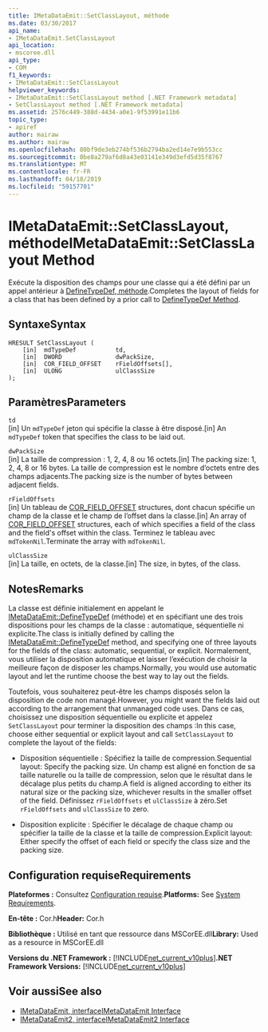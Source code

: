```yaml
---
title: IMetaDataEmit::SetClassLayout, méthode
ms.date: 03/30/2017
api_name:
- IMetaDataEmit.SetClassLayout
api_location:
- mscoree.dll
api_type:
- COM
f1_keywords:
- IMetaDataEmit::SetClassLayout
helpviewer_keywords:
- IMetaDataEmit::SetClassLayout method [.NET Framework metadata]
- SetClassLayout method [.NET Framework metadata]
ms.assetid: 2576c449-388d-4434-a0e1-9f53991e11b6
topic_type:
- apiref
author: mairaw
ms.author: mairaw
ms.openlocfilehash: 80bf9de3eb274bf536b2794ba2ed14e7e9b553cc
ms.sourcegitcommit: 0be8a279af6d8a43e03141e349d3efd5d35f8767
ms.translationtype: MT
ms.contentlocale: fr-FR
ms.lasthandoff: 04/18/2019
ms.locfileid: "59157701"
---
```

# <a name="imetadataemitsetclasslayout-method"></a><span data-ttu-id="6aa28-102">IMetaDataEmit::SetClassLayout, méthode</span><span class="sxs-lookup"><span data-stu-id="6aa28-102">IMetaDataEmit::SetClassLayout Method</span></span>
<span data-ttu-id="6aa28-103">Exécute la disposition des champs pour une classe qui a été défini par un appel antérieur à [DefineTypeDef, méthode](../../../../docs/framework/unmanaged-api/metadata/imetadataemit-definetypedef-method.md).</span><span class="sxs-lookup"><span data-stu-id="6aa28-103">Completes the layout of fields for a class that has been defined by a prior call to [DefineTypeDef Method](../../../../docs/framework/unmanaged-api/metadata/imetadataemit-definetypedef-method.md).</span></span>  
  
## <a name="syntax"></a><span data-ttu-id="6aa28-104">Syntaxe</span><span class="sxs-lookup"><span data-stu-id="6aa28-104">Syntax</span></span>  
  
```  
HRESULT SetClassLayout (  
    [in]  mdTypeDef           td,   
    [in]  DWORD               dwPackSize,   
    [in]  COR_FIELD_OFFSET    rFieldOffsets[],   
    [in]  ULONG               ulClassSize   
);  
```  
  
## <a name="parameters"></a><span data-ttu-id="6aa28-105">Paramètres</span><span class="sxs-lookup"><span data-stu-id="6aa28-105">Parameters</span></span>  
 `td`  
 <span data-ttu-id="6aa28-106">[in] Un `mdTypeDef` jeton qui spécifie la classe à être disposé.</span><span class="sxs-lookup"><span data-stu-id="6aa28-106">[in] An `mdTypeDef` token that specifies the class to be laid out.</span></span>  
  
 `dwPackSize`  
 <span data-ttu-id="6aa28-107">[in] La taille de compression : 1, 2, 4, 8 ou 16 octets.</span><span class="sxs-lookup"><span data-stu-id="6aa28-107">[in] The packing size: 1, 2, 4, 8 or 16 bytes.</span></span> <span data-ttu-id="6aa28-108">La taille de compression est le nombre d’octets entre des champs adjacents.</span><span class="sxs-lookup"><span data-stu-id="6aa28-108">The packing size is the number of bytes between adjacent fields.</span></span>  
  
 `rFieldOffsets`  
 <span data-ttu-id="6aa28-109">[in] Un tableau de [COR_FIELD_OFFSET](../../../../docs/framework/unmanaged-api/metadata/cor-field-offset-structure.md) structures, dont chacun spécifie un champ de la classe et le champ de l’offset dans la classe.</span><span class="sxs-lookup"><span data-stu-id="6aa28-109">[in] An array of [COR_FIELD_OFFSET](../../../../docs/framework/unmanaged-api/metadata/cor-field-offset-structure.md) structures, each of which specifies a field of the class and the field's offset within the class.</span></span> <span data-ttu-id="6aa28-110">Terminez le tableau avec `mdTokenNil`.</span><span class="sxs-lookup"><span data-stu-id="6aa28-110">Terminate the array with `mdTokenNil`.</span></span>  
  
 `ulClassSize`  
 <span data-ttu-id="6aa28-111">[in] La taille, en octets, de la classe.</span><span class="sxs-lookup"><span data-stu-id="6aa28-111">[in] The size, in bytes, of the class.</span></span>  
  
## <a name="remarks"></a><span data-ttu-id="6aa28-112">Notes</span><span class="sxs-lookup"><span data-stu-id="6aa28-112">Remarks</span></span>  
 <span data-ttu-id="6aa28-113">La classe est définie initialement en appelant le [IMetaDataEmit::DefineTypeDef](../../../../docs/framework/unmanaged-api/metadata/imetadataemit-definetypedef-method.md) (méthode) et en spécifiant une des trois dispositions pour les champs de la classe : automatique, séquentielle ni explicite.</span><span class="sxs-lookup"><span data-stu-id="6aa28-113">The class is initially defined by calling the [IMetaDataEmit::DefineTypeDef](../../../../docs/framework/unmanaged-api/metadata/imetadataemit-definetypedef-method.md) method, and specifying one of three layouts for the fields of the class: automatic, sequential, or explicit.</span></span> <span data-ttu-id="6aa28-114">Normalement, vous utiliser la disposition automatique et laisser l’exécution de choisir la meilleure façon de disposer les champs.</span><span class="sxs-lookup"><span data-stu-id="6aa28-114">Normally, you would use automatic layout and let the runtime choose the best way to lay out the fields.</span></span>  
  
 <span data-ttu-id="6aa28-115">Toutefois, vous souhaiterez peut-être les champs disposés selon la disposition de code non managé.</span><span class="sxs-lookup"><span data-stu-id="6aa28-115">However, you might want the fields laid out according to the arrangement that unmanaged code uses.</span></span> <span data-ttu-id="6aa28-116">Dans ce cas, choisissez une disposition séquentielle ou explicite et appelez `SetClassLayout` pour terminer la disposition des champs :</span><span class="sxs-lookup"><span data-stu-id="6aa28-116">In this case, choose either sequential or explicit layout and call `SetClassLayout` to complete the layout of the fields:</span></span>  
  
-   <span data-ttu-id="6aa28-117">Disposition séquentielle : Spécifiez la taille de compression.</span><span class="sxs-lookup"><span data-stu-id="6aa28-117">Sequential layout: Specify the packing size.</span></span> <span data-ttu-id="6aa28-118">Un champ est aligné en fonction de sa taille naturelle ou la taille de compression, selon que le résultat dans le décalage plus petits du champ.</span><span class="sxs-lookup"><span data-stu-id="6aa28-118">A field is aligned according to either its natural size or the packing size, whichever results in the smaller offset of the field.</span></span> <span data-ttu-id="6aa28-119">Définissez `rFieldOffsets` et `ulClassSize` à zéro.</span><span class="sxs-lookup"><span data-stu-id="6aa28-119">Set `rFieldOffsets` and `ulClassSize` to zero.</span></span>  
  
-   <span data-ttu-id="6aa28-120">Disposition explicite : Spécifier le décalage de chaque champ ou spécifier la taille de la classe et la taille de compression.</span><span class="sxs-lookup"><span data-stu-id="6aa28-120">Explicit layout: Either specify the offset of each field or specify the class size and the packing size.</span></span>  
  
## <a name="requirements"></a><span data-ttu-id="6aa28-121">Configuration requise</span><span class="sxs-lookup"><span data-stu-id="6aa28-121">Requirements</span></span>  
 <span data-ttu-id="6aa28-122">**Plateformes :** Consultez [Configuration requise](../../../../docs/framework/get-started/system-requirements.md).</span><span class="sxs-lookup"><span data-stu-id="6aa28-122">**Platforms:** See [System Requirements](../../../../docs/framework/get-started/system-requirements.md).</span></span>  
  
 <span data-ttu-id="6aa28-123">**En-tête :** Cor.h</span><span class="sxs-lookup"><span data-stu-id="6aa28-123">**Header:** Cor.h</span></span>  
  
 <span data-ttu-id="6aa28-124">**Bibliothèque :** Utilisé en tant que ressource dans MSCorEE.dll</span><span class="sxs-lookup"><span data-stu-id="6aa28-124">**Library:** Used as a resource in MSCorEE.dll</span></span>  
  
 <span data-ttu-id="6aa28-125">**Versions du .NET Framework :** [!INCLUDE[net_current_v10plus](../../../../includes/net-current-v10plus-md.md)]</span><span class="sxs-lookup"><span data-stu-id="6aa28-125">**.NET Framework Versions:** [!INCLUDE[net_current_v10plus](../../../../includes/net-current-v10plus-md.md)]</span></span>  
  
## <a name="see-also"></a><span data-ttu-id="6aa28-126">Voir aussi</span><span class="sxs-lookup"><span data-stu-id="6aa28-126">See also</span></span>

- [<span data-ttu-id="6aa28-127">IMetaDataEmit, interface</span><span class="sxs-lookup"><span data-stu-id="6aa28-127">IMetaDataEmit Interface</span></span>](../../../../docs/framework/unmanaged-api/metadata/imetadataemit-interface.md)
- [<span data-ttu-id="6aa28-128">IMetaDataEmit2, interface</span><span class="sxs-lookup"><span data-stu-id="6aa28-128">IMetaDataEmit2 Interface</span></span>](../../../../docs/framework/unmanaged-api/metadata/imetadataemit2-interface.md)
